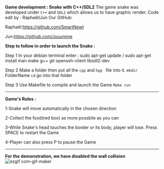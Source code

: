 **Game development : Snake with C++/SDL2**
The game snake was developed under ```C++``` and ```SDL2``` which allows us to have graphic render.
Code edit by : Raphaël/Jun
Our GitHub:

Raphaël:https://github.com/SmartNewt

Jun:https://github.com/Juuunnne

**Step to follow in order to launch the Snake :**

Step 1
In your debian terminal enter : sudo apt-get update / sudo apt-get install man make g++ git openssh-client libsdl2-dev

Step 2
Make a folder then put all the ```cpp``` and ```hpp ``` file into it.
```mkdir``` FolderName    ```cd``` go into that folder

Step 3
Use Makefile to compile and launch the Game
```Make run``` 



-----------------------------------------------------------------------------------------------------------------------------------------------------------------------------------

**Game's Rules :**

1-Snake will move automatically in the chosen direction 

2-Collect the food(red box) as more possbile as you can 

3-While Snake's head touches the border or its body, player will lose. Press SPACE to restart the Game

4-Player can also press P to pause the Game 

-----------------------------------------------------------------------------------------------------------------------------------------------------------------------------------

**For the demonstration, we have disabled the wall collision**
![ezgif com-gif-maker](https://user-images.githubusercontent.com/92313152/153208241-aa427cad-f1c9-4538-b493-bf48ea8c0971.gif)


